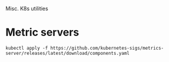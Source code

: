 Misc. K8s utilities

# Metric servers
```
kubectl apply -f https://github.com/kubernetes-sigs/metrics-server/releases/latest/download/components.yaml
```

